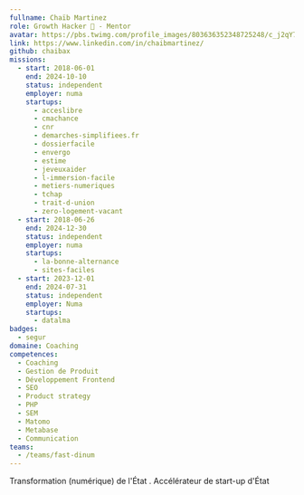 ```yaml
---
fullname: Chaïb Martinez
role: Growth Hacker 🚀 - Mentor
avatar: https://pbs.twimg.com/profile_images/803636352348725248/c_j2qY7f_400x400.jpg
link: https://www.linkedin.com/in/chaibmartinez/
github: chaibax
missions:
  - start: 2018-06-01
    end: 2024-10-10
    status: independent
    employer: numa
    startups:
      - acceslibre
      - cmachance
      - cnr
      - demarches-simplifiees.fr
      - dossierfacile
      - envergo
      - estime
      - jeveuxaider
      - l-immersion-facile
      - metiers-numeriques
      - tchap
      - trait-d-union
      - zero-logement-vacant
  - start: 2018-06-26
    end: 2024-12-30
    status: independent
    employer: numa
    startups:
      - la-bonne-alternance
      - sites-faciles
  - start: 2023-12-01
    end: 2024-07-31
    status: independent
    employer: Numa
    startups:
      - datalma
badges:
  - segur
domaine: Coaching
competences:
  - Coaching
  - Gestion de Produit
  - Développement Frontend
  - SEO
  - Product strategy
  - PHP
  - SEM
  - Matomo
  - Metabase
  - Communication
teams:
  - /teams/fast-dinum
---
```

Transformation (numérique) de l'État . Accélérateur de start-up d'État